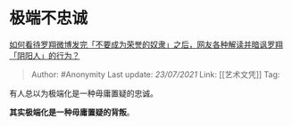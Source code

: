 # 极端不忠诚
[如何看待罗翔微博发完「不要成为荣誉的奴隶」之后，网友各种解读并暗讽罗翔「阴阳人」的行为？](https://www.zhihu.com/question/420057932/answer/1461844937)

> Author: #Anonymity
> Last update: *23/07/2021* 
> Link: [[艺术文凭]] 
> Tag:   



有人总以为极端化是一种毋庸置疑的忠诚。

**其实极端化是一种毋庸置疑的背叛**。



